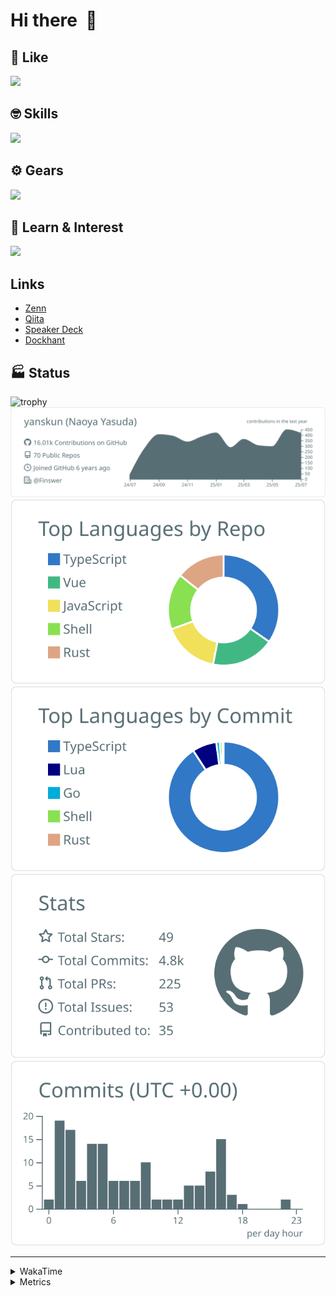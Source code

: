 # Hi there&nbsp; :wave:

## 💌 Like
<img src="https://go-skill-icons.vercel.app/api/icons?i=github" />

## 🤓 Skills
<img src="https://go-skill-icons.vercel.app/api/icons?i=js,ts,vue,nuxtjs,react,nextjs,go,lua,git" />

## ⚙️ Gears
<img src="https://go-skill-icons.vercel.app/api/icons?i=neovim,vscode,githubcopilot,alacritty,tmux" />

## 📖 Learn & Interest
<img src="https://go-skill-icons.vercel.app/api/icons?i=rust,deno,css,zig,playwright,githubactions,storybook,netlify,eslint" />

## Links
- [Zenn](https://zenn.dev/yanskun)
- [Qiita](https://qiita.com/yanskun)
- [Speaker Deck](https://speakerdeck.com/yanskun)
- [Dockhant](https://www.dockhunt.com/users/yanskun)

<!-- https://github.com/ryo-ma/github-profile-trophy -->

## 🏭 Status

<img src="https://github-profile-trophy.vercel.app/?username=yanskun&theme=onedark&row=1" alt="trophy">

<!-- https://github.com/vn7n24fzkq/github-profile-summary-cards -->
<picture>
  <source media="(prefers-color-scheme: dark)" srcset="https://raw.githubusercontent.com/yanskun/yanskun/master/profile-summary-card-output/nord_dark/0-profile-details.svg">
 <img src="https://raw.githubusercontent.com/yanskun/yanskun/master/profile-summary-card-output/default/0-profile-details.svg">
</picture>
<br>
<picture>
  <source media="(prefers-color-scheme: dark)" srcset="https://raw.githubusercontent.com/yanskun/yanskun/master/profile-summary-card-output/nord_dark/1-repos-per-language.svg">
 <img src="https://raw.githubusercontent.com/yanskun/yanskun/master/profile-summary-card-output/default/1-repos-per-language.svg">
</picture>
<picture>
  <source media="(prefers-color-scheme: dark)" srcset="https://raw.githubusercontent.com/yanskun/yanskun/master/profile-summary-card-output/nord_dark/2-most-commit-language.svg">
 <img src="https://raw.githubusercontent.com/yanskun/yanskun/master/profile-summary-card-output/default/2-most-commit-language.svg">
</picture>
<br>
<picture>
  <source media="(prefers-color-scheme: dark)" srcset="https://raw.githubusercontent.com/yanskun/yanskun/master/profile-summary-card-output/nord_dark/3-stats.svg">
 <img src="https://raw.githubusercontent.com/yanskun/yanskun/master/profile-summary-card-output/default/3-stats.svg">
</picture>
<picture>
  <source media="(prefers-color-scheme: dark)" srcset="https://raw.githubusercontent.com/yanskun/yanskun/master/profile-summary-card-output/nord_dark/4-productive-time.svg">
 <img src="https://raw.githubusercontent.com/yanskun/yanskun/master/profile-summary-card-output/default/4-productive-time.svg">
</picture>

---

<details>
  <summary>WakaTime</summary>
<!--START_SECTION:waka-->
**🐱 My GitHub Data** 

> 📦 152.7 kB Used in GitHub's Storage 
 > 
> 🏆 2,616 Contributions in the Year 2025
 > 
> 💼 Opted to Hire
 > 
> 📜 131 Public Repositories 
 > 
> 🔑 6 Private Repositories 
 > 
**I'm an Early 🐤** 

```text
🌞 Morning                30313 commits       ████░░░░░░░░░░░░░░░░░░░░░   16.22 % 
🌆 Daytime                114865 commits      ███████████████░░░░░░░░░░   61.47 % 
🌃 Evening                37886 commits       █████░░░░░░░░░░░░░░░░░░░░   20.28 % 
🌙 Night                  3796 commits        █░░░░░░░░░░░░░░░░░░░░░░░░   02.03 % 
```
📅 **I'm Most Productive on Tuesday** 

```text
Monday                   29760 commits       ████░░░░░░░░░░░░░░░░░░░░░   15.93 % 
Tuesday                  41577 commits       ██████░░░░░░░░░░░░░░░░░░░   22.25 % 
Wednesday                39642 commits       █████░░░░░░░░░░░░░░░░░░░░   21.21 % 
Thursday                 35580 commits       █████░░░░░░░░░░░░░░░░░░░░   19.04 % 
Friday                   33871 commits       █████░░░░░░░░░░░░░░░░░░░░   18.13 % 
Saturday                 2179 commits        ░░░░░░░░░░░░░░░░░░░░░░░░░   01.17 % 
Sunday                   4251 commits        █░░░░░░░░░░░░░░░░░░░░░░░░   02.27 % 
```


📊 **This Week I Spent My Time On** 

```text
🕑︎ Time Zone: Asia/Tokyo

💬 Programming Languages: 
TypeScript               27 hrs              ██████████████████░░░░░░░   73.19 % 
Go                       5 hrs 29 mins       ████░░░░░░░░░░░░░░░░░░░░░   14.89 % 
Other                    59 mins             █░░░░░░░░░░░░░░░░░░░░░░░░   02.70 % 
YAML                     53 mins             █░░░░░░░░░░░░░░░░░░░░░░░░   02.40 % 
SQL                      41 mins             ░░░░░░░░░░░░░░░░░░░░░░░░░   01.86 % 

🔥 Editors: 
Neovim                   33 hrs 15 mins      ███████████████████████░░   90.13 % 
VS Code                  3 hrs 38 mins       ██░░░░░░░░░░░░░░░░░░░░░░░   09.87 % 

💻 Operating System: 
Mac                      36 hrs 54 mins      █████████████████████████   100.00 % 
```


 Last Updated on 31/07/2025 05:42:22 UTC
<!--END_SECTION:waka-->
</details>

<details>
  <summary>Metrics</summary>
  <img src="https://github.com/yanskun/yanskun/blob/main/github-metrics.svg" alt="Metrics">
</details>
